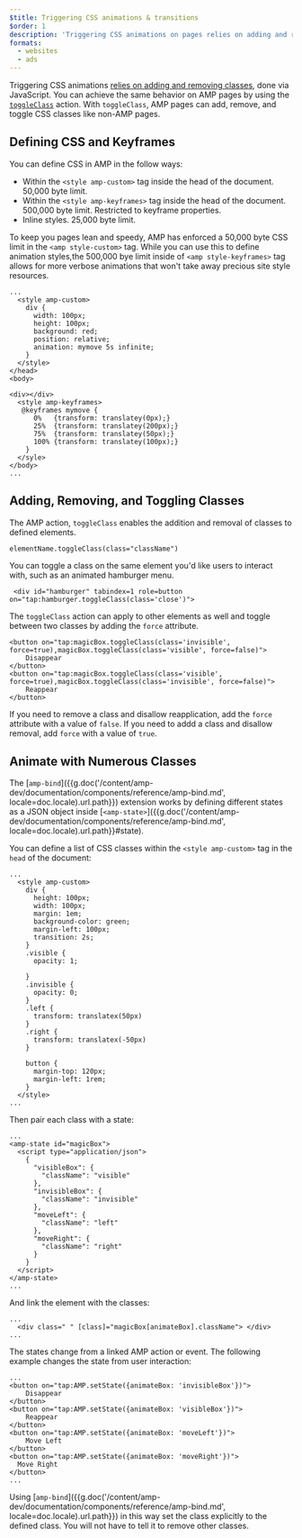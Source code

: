 ```yaml
---
$title: Triggering CSS animations & transitions
$order: 1
description: 'Triggering CSS animations on pages relies on adding and removing classes, done via JavaScript. You can achieve the same behavior on AMP pages by using the toggleClass action ...'
formats:
  - websites
  - ads
---
```


Triggering CSS animations [relies on adding and removing classes](https://developer.mozilla.org/en-US/docs/Web/CSS/CSS_Animations/Using_CSS_animations), done via JavaScript. You can achieve the same behavior on AMP pages by using the [`toggleClass`](docs/interaction_dynamic/amp-actions-and-events#*-(all-elements)) action. With `toggleClass`, AMP pages can add, remove, and toggle CSS classes like non-AMP pages.

## Defining CSS and Keyframes

You can define CSS in AMP in the follow ways:

*   Within the `<style amp-custom>` tag inside the head of the document. 50,000 byte limit.
*   Within the `<style amp-keyframes>` tag inside the head of the document. 500,000 byte limit. Restricted to keyframe properties.
*   Inline styles. 25,000 byte limit.

To keep you pages lean and speedy, AMP has enforced a 50,000 byte CSS limit in the `<amp style-custom>` tag. While you can use this to define animation styles,the 500,000 bye limit inside of `<amp style-keyframes>` tag allows for more verbose animations that won't take away precious site style resources.

```
...
  <style amp-custom>
    div {
      width: 100px;
      height: 100px;
      background: red;
      position: relative;
      animation: mymove 5s infinite;
    }
  </style>
</head>
<body>

<div></div>
  <style amp-keyframes>
   @keyframes mymove {
      0%   {transform: translatey(0px);}
      25%  {transform: translatey(200px);}
      75%  {transform: translatey(50px);}
      100% {transform: translatey(100px);}
    }
  </syle>
</body>
...
```

## Adding, Removing, and Toggling Classes

The AMP action, `toggleClass` enables the addition and removal of classes to defined elements.

```
elementName.toggleClass(class="className")
```

You can toggle a class on the same element you'd like users to interact with, such as an animated hamburger menu.

```
 <div id="hamburger" tabindex=1 role=button on="tap:hamburger.toggleClass(class='close')">

```
The `toggleClass` action can apply to other elements as well and toggle between two classes by adding the `force` attribute.

```
<button on="tap:magicBox.toggleClass(class='invisible', force=true),magicBox.toggleClass(class='visible', force=false)">
    Disappear
</button>
<button on="tap:magicBox.toggleClass(class='visible', force=true),magicBox.toggleClass(class='invisible', force=false)">
    Reappear
</button>
```

If you need to remove a class and disallow reapplication, add the `force` attribute with a value of `false`. If you need to addd a class and disallow removal, add `force` with a value of `true`.

## Animate with Numerous Classes

The [`amp-bind`]({{g.doc('/content/amp-dev/documentation/components/reference/amp-bind.md', locale=doc.locale).url.path}}) extension works by defining different states as a JSON object inside [`<amp-state>`]({{g.doc('/content/amp-dev/documentation/components/reference/amp-bind.md', locale=doc.locale).url.path}}#state).

You can define a list of CSS classes within the `<style amp-custom>` tag in the `head` of the document:

```
...
  <style amp-custom>
    div {
      height: 100px;
      width: 100px;
      margin: 1em;
      background-color: green;
      margin-left: 100px;
      transition: 2s;
    }
    .visible {
      opacity: 1;

    }
    .invisible {
      opacity: 0;
    }
    .left {
      transform: translatex(50px)
    }
    .right {
      transform: translatex(-50px)
    }

    button {
      margin-top: 120px;
      margin-left: 1rem;
    }
  </style>
...
```

Then pair each class with a state:

```
...
<amp-state id="magicBox">
  <script type="application/json">
    {
      "visibleBox": {
        "className": "visible"
      },
      "invisibleBox": {
        "className": "invisible"
      },
      "moveLeft": {
        "className": "left"
      },
      "moveRight": {
        "className": "right"
      }
    }
  </script>
</amp-state>
...
```
And link the element with the classes:

```
...
  <div class=" " [class]="magicBox[animateBox].className"> </div>
...
```

The states change from a linked AMP action or event. The following example changes the state from user interaction:

```
...
<button on="tap:AMP.setState({animateBox: 'invisibleBox'})">
    Disappear
</button>
<button on="tap:AMP.setState({animateBox: 'visibleBox'})">
    Reappear
</button>
<button on="tap:AMP.setState({animateBox: 'moveLeft'})">
    Move Left
</button>
<button on="tap:AMP.setState({animateBox: 'moveRight'})">
  Move Right
</button>
...
```

Using [`amp-bind`]({{g.doc('/content/amp-dev/documentation/components/reference/amp-bind.md', locale=doc.locale).url.path}}) in this way set the class explicitly to the defined class. You will not have to tell it to remove other classes.

